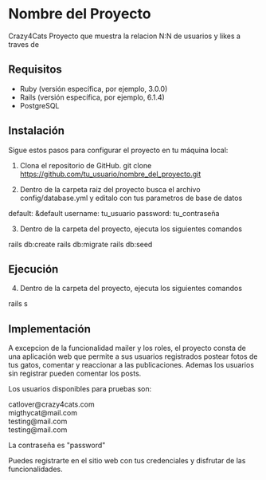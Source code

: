 # Nombre del Proyecto

Crazy4Cats
Proyecto que muestra la relacion N:N de usuarios y likes a traves de

## Requisitos

- Ruby (versión específica, por ejemplo, 3.0.0)
- Rails (versión específica, por ejemplo, 6.1.4)
- PostgreSQL

## Instalación
Sigue estos pasos para configurar el proyecto en tu máquina local:

1. Clona el repositorio de GitHub.
git clone https://github.com/tu_usuario/nombre_del_proyecto.git

2. Dentro de la carpeta raiz del proyecto busca el archivo config/database.yml y editalo con tus parametros de base de datos

default: &default
    username: tu_usuario
    password: tu_contraseña


3. Dentro de la carpeta del proyecto, ejecuta los siguientes comandos

rails db:create
rails db:migrate
rails db:seed

## Ejecución

4. Dentro de la carpeta del proyecto, ejecuta los siguientes comandos

rails s

## Implementación

A excepcion de la funcionalidad mailer y los roles, el proyecto consta de una aplicación web que permite a sus usuarios registrados postear fotos de tus gatos, comentar y reaccionar a las publicaciones. Ademas los usuarios sin registrar pueden comentar los posts.

Los usuarios disponibles para pruebas son:

<div style="page-break-after: always;">catlover@crazy4cats.com</div>
<div style="page-break-after: always;">migthycat@mail.com</div>
<div style="page-break-after: always;">testing@mail.com</div>
<div style="page-break-after: always;">testing@mail.com</div>


La contraseña es "password"

Puedes registrarte en el sitio web con tus credenciales y disfrutar de las funcionalidades.

## 
